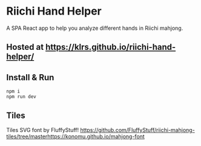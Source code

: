 # Riichi Hand Helper

A SPA React app to help you analyze different hands in Riichi mahjong.

## Hosted at https://klrs.github.io/riichi-hand-helper/

## Install & Run

```
npm i
npm run dev
```

## Tiles

Tiles SVG font by FluffyStuff! https://github.com/FluffyStuff/riichi-mahjong-tiles/tree/masterhttps://konomu.github.io/mahjong-font
